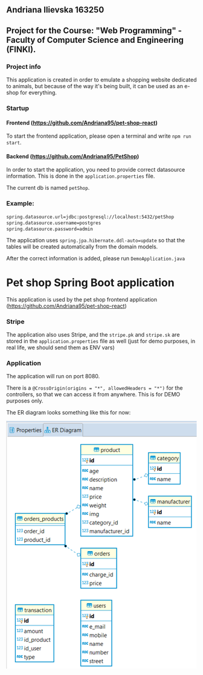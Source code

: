 ## Andriana Ilievska 163250
## Project for the Course: "Web Programming" - Faculty of Computer Science and Engineering (FINKI).

### Project info
This application is created in order to emulate a shopping website dedicated to animals, but because of the way it's being built, it can be used as an e-shop for everything.

### Startup
#### Frontend (https://github.com/Andriana95/pet-shop-react)
To start the frontend application, please open a terminal and write `npm run start`.
#### Backend (https://github.com/Andriana95/PetShop)
In order to start the application, you need to provide correct datasource information.
This is done in the `application.properties` file.

The current db is named `petShop`.

### Example:
```
spring.datasource.url=jdbc:postgresql://localhost:5432/petShop
spring.datasource.username=postgres
spring.datasource.password=admin
```
The application uses `spring.jpa.hibernate.ddl-auto=update` so that the tables will be created automatically from the domain models.

After the correct information is added, please run `DemoApplication.java`

# Pet shop Spring Boot application
This application is used by the pet shop frontend application (https://github.com/Andriana95/pet-shop-react)

### Stripe
The application also uses Stripe, and the `stripe.pk` and `stripe.sk` are stored in the `application.properties` file as well (just for demo purposes, in real life, we should send them as ENV vars)

### Application
The application will run on port 8080.

There is a `@CrossOrigin(origins = "*", allowedHeaders = "*")` for the controllers, so that we can access it from anywhere. This is for DEMO purposes only.

The ER diagram looks something like this for now:

![Project ER diagram](ER_DIAGRAM.png)
